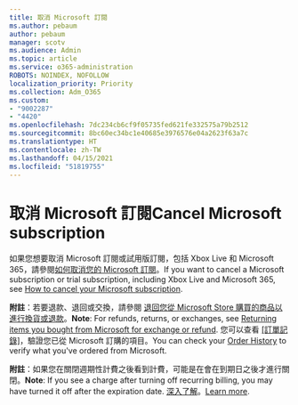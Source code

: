 ```yaml
---
title: 取消 Microsoft 訂閱
ms.author: pebaum
author: pebaum
manager: scotv
ms.audience: Admin
ms.topic: article
ms.service: o365-administration
ROBOTS: NOINDEX, NOFOLLOW
localization_priority: Priority
ms.collection: Adm_O365
ms.custom:
- "9002287"
- "4420"
ms.openlocfilehash: 7dc234cb6cf9f05735fed621fe332575a79b2512
ms.sourcegitcommit: 8bc60ec34bc1e40685e3976576e04a2623f63a7c
ms.translationtype: HT
ms.contentlocale: zh-TW
ms.lasthandoff: 04/15/2021
ms.locfileid: "51819755"
---
```

# <a name="cancel-microsoft-subscription"></a><span data-ttu-id="0970d-102">取消 Microsoft 訂閱</span><span class="sxs-lookup"><span data-stu-id="0970d-102">Cancel Microsoft subscription</span></span>

<span data-ttu-id="0970d-103">如果您想要取消 Microsoft 訂閱或試用版訂閱，包括 Xbox Live 和 Microsoft 365，請參閱[如何取消您的 Microsoft 訂閱](https://support.microsoft.com/help/4027815)。</span><span class="sxs-lookup"><span data-stu-id="0970d-103">If you want to cancel a Microsoft subscription or trial subscription, including Xbox Live and Microsoft 365, see [How to cancel your Microsoft subscription](https://support.microsoft.com/help/4027815).</span></span>

<span data-ttu-id="0970d-104">**附註**：若要退款、退回或交換，請參閱 [退回您從 Microsoft Store 購買的商品以進行換貨或退款](https://support.microsoft.com/help/10558)。</span><span class="sxs-lookup"><span data-stu-id="0970d-104">**Note**: For refunds, returns, or exchanges, see [Returning items you bought from Microsoft for exchange or refund](https://support.microsoft.com/help/10558).</span></span> <span data-ttu-id="0970d-105">您可以查看 [[訂單記錄]](https://account.microsoft.com/billing/orders/)，驗證您已從 Microsoft 訂購的項目。</span><span class="sxs-lookup"><span data-stu-id="0970d-105">You can check your [Order History](https://account.microsoft.com/billing/orders/) to verify what you've ordered from Microsoft.</span></span> 

<span data-ttu-id="0970d-106">**附註**：如果您在關閉週期性計費之後看到計費，可能是在會在到期日之後才進行關閉。</span><span class="sxs-lookup"><span data-stu-id="0970d-106">**Note**: If you see a charge after turning off recurring billing, you may have turned it off after the expiration date.</span></span> <span data-ttu-id="0970d-107">[深入了解](https://support.microsoft.com/help/10640)。</span><span class="sxs-lookup"><span data-stu-id="0970d-107">[Learn more](https://support.microsoft.com/help/10640).</span></span> 
